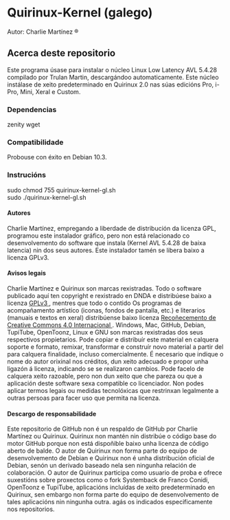 # Quirinux-Kernel (galego)
Autor: Charlie Martínez ®
## Acerca deste repositorio
Este programa úsase para instalar o núcleo Linux Low Latency AVL 5.4.28 compilado por Trulan Martin, descargándoo automaticamente. Este núcleo instálase de xeito predeterminado en Quirinux 2.0 nas súas edicións Pro, i-Pro, Mini, Xeral e Custom.
### Dependencias
zenity
wget
### Compatibilidade
Probouse con éxito en Debian 10.3.
### Instrucións
sudo chmod 755 quirinux-kernel-gl.sh </br>
sudo ./quirinux-kernel-gl.sh
#### Autores
Charlie Martínez, empregando a liberdade de distribución da licenza GPL, programou este instalador gráfico, pero non está relacionado co desenvolvemento do software que instala (Kernel AVL 5.4.28 de baixa latencia) nin dos seus autores. Este instalador tamén se libera baixo a licenza GPLv3.
#### Avisos legais
Charlie Martínez e Quirinux son marcas rexistradas. Todo o software publicado aquí ten copyright e rexistrado en DNDA e distribúese baixo a licenza <a href="https://lslspanish.github.io/translation_GPLv3_to_spanish/"> GPLv3 </a>, mentres que todo o contido Os programas de acompañamento artístico (iconas, fondos de pantalla, etc.) e literarios (manuais e textos en xeral) distribúense baixo licenza <a href="https://creativecommons.org/licenses/by/4.0/deed.es"> Recoñecemento de Creative Commons 4.0 Internacional </a>. Windows, Mac, GitHub, Debian, TupiTube, OpenToonz, Linux e GNU son marcas rexistradas dos seus respectivos propietarios.
Pode copiar e distribuír este material en calquera soporte e formato, remixar, transformar e construír novo material a partir del para calquera finalidade, incluso comercialmente. É necesario que indique o nome do autor orixinal nos créditos, dun xeito adecuado e propor unha ligazón á licenza, indicando se se realizaron cambios. Pode facelo de calquera xeito razoable, pero non dun xeito que che pareza ou que a aplicación deste software sexa compatible co licenciador. Non podes aplicar termos legais ou medidas tecnolóxicas que restrinxan legalmente a outras persoas para facer uso que permita na licenza.
#### Descargo de responsabilidade
Este repositorio de GitHub non é un respaldo de GitHub por Charlie Martínez ou Quirinux. Quirinux non mantén nin distribúe o código base do motor GitHub porque non está dispoñible baixo unha licenza de código aberto de balde.
O autor de Quirinux non forma parte do equipo de desenvolvemento de Debian e Quirinux non é unha distribución oficial de Debian, senón un derivado baseado nela sen ningunha relación de colaboración.
O autor de Quirinux participa como usuario de proba e ofrece suxestións sobre proxectos como o fork Systemback de Franco Conidi, OpenToonz e TupiTube, aplicacións incluídas de xeito predeterminado en Quirinux, sen embargo non forma parte do equipo de desenvolvemento de tales aplicacións nin ningunha outra. agás os indicados especificamente nos repositorios.
